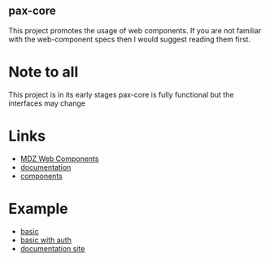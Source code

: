 ## pax-core
This project promotes the usage of web components. If you are not familiar with the web-component specs then I would suggest reading them first.

# Note to all
This project is in its early stages
pax-core is fully functional but the interfaces may change

# Links
- [MDZ Web Components](https://developer.mozilla.org/en-US/docs/Web/Web_Components)
- [documentation](http://webformula.io)
- [components](http://components.webformula.io)

# Example
- [basic](https://github.com/webformula/pax-documentation-example)
- [basic with auth](https://github.com/webformula/pax-example-with-auth)
- [documentation site](https://github.com/webformula/pax-documentation)
